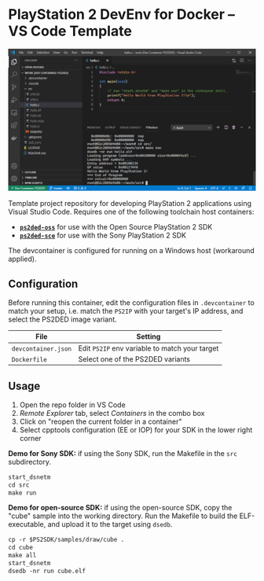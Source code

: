# PlayStation 2 DevEnv for Docker &ndash; VS Code Template

<img src="scr.png"/>

Template project repository for developing PlayStation 2 applications using Visual Studio Code. Requires one of the following toolchain host containers:

* [**`ps2ded-oss`**](https://github.com/islandcontroller/ps2ded-oss) for use with the Open Source PlayStation 2 SDK
* [**`ps2ded-sce`**](https://github.com/islandcontroller/ps2ded-sce) for use with the Sony PlayStation 2 SDK

The devcontainer is configured for running on a Windows host (workaround applied).

## Configuration

Before running this container, edit the configuration files in `.devcontainer` to match your setup, i.e. match the `PS2IP` with your target's IP address, and select the PS2DED image variant.

| File                | Setting                                        |
|---------------------|------------------------------------------------|
| `devcontainer.json` | Edit `PS2IP` env variable to match your target |
| `Dockerfile`        | Select one of the PS2DED variants              |

## Usage 

1. Open the repo folder in VS Code
2. *Remote Explorer* tab, select *Containers* in the combo box
3. Click on "reopen the current folder in a container"
4. Select cpptools configuration (EE or IOP) for your SDK in the lower right corner

**Demo for Sony SDK:** if using the Sony SDK, run the Makefile in the `src` subdirectory.

    start_dsnetm
    cd src
    make run

**Demo for open-source SDK:** if using the open-source SDK, copy the "cube" sample into the working directory. Run the Makefile to build the ELF-executable, and upload it to the target using `dsedb`.

    cp -r $PS2SDK/samples/draw/cube .
    cd cube
    make all
    start_dsnetm
    dsedb -nr run cube.elf